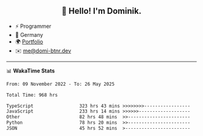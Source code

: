 <h2 align="center">👋 Hello! I'm Dominik.</h2>

- ⚡ Programmer
- 📍 Germany
- 🌍 [Portfolio](https://domi-btnr.dev)
- ✉️ [me@domi-btnr.dev](mailto://me@domi-btnr.dev)

---
📊 **WakaTime Stats**
<!--START_SECTION:waka-->

```txt
From: 09 November 2022 - To: 26 May 2025

Total Time: 968 hrs

TypeScript                 323 hrs 43 mins >>>>>>>>-----------------   33.44 %
JavaScript                 233 hrs 14 mins >>>>>>-------------------   24.10 %
Other                      82 hrs 48 mins  >>-----------------------   08.55 %
Python                     78 hrs 20 mins  >>-----------------------   08.09 %
JSON                       45 hrs 52 mins  >------------------------   04.74 %
```

<!--END_SECTION:waka-->
